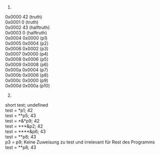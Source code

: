 1)
0x0000 42           (truth)  
0x0001 0            (truth)    
0x0002 43           (halftruth)  
0x0003 0            (halftruth)  
0x0004 0x0000       (p1)  
0x0005 0x0004       (p2)  
0x0006 0x0002       (p3)  
0x0007 0x0000       (p4)  
0x0008 0x0006       (p5)  
0x0009 0x0008       (p6)  
0x000a 0x0004       (p7)  
0x000b 0x0006       (p8)  
0x000c 0x0000       (p9)     
0x000d 0x000a       (p10)  

2)

short test;         undefined  
test = *p1;         42  
test = **p5;        43  
test = *&*p9;       42  
test = ***&p2;      42  
test = ****&p6;     43  
test = **p8;        43  
p3 = p9;            Keine Zuweisung zu test und irrelevant für Rest des Programms  
test = **p8;        43  


